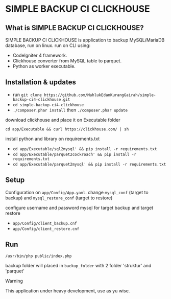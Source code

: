 # SIMPLE BACKUP CI CLICKHOUSE

## What is SIMPLE BACKUP CI CLICKHOUSE?
SIMPLE BACKUP CI CLICKHOUSE is application to backup MySQL/MariaDB database, run on linux.
run on CLI using:

- CodeIgniter 4 framework.
- Clickhouse converter from MySQL table to parquet.
- Python as worker executable.

## Installation & updates
- run `git clone https://github.com/MahlukEdanKurangGairah/simple-backup-ci4-clickhouse.git`
- `cd simple-backup-ci4-clickhouse`
- `./composer.phar install` then `./composer.phar update`

download clickhouse and place it on Executable folder

`cd app/Executable && curl https://clickhouse.com/ | sh`

install python and library on requirements.txt

- `cd app/Executable/sql2mysql' && pip install -r requirements.txt`
- `cd app/Executable/parquet2cockroach' && pip install -r requirements.txt`
- `cd app/Executable/parquet2mysql' && pip install -r requirements.txt`

## Setup
Configuration on `app/Config/App.yaml`. change `mysql_conf` (target to backup) and `mysql_restore_conf` (target to restore)

configure username and password mysql for target backup and target restore
- `app/Config/client_backup.cnf`
- `app/Config/client_restore.cnf`

## Run
`/usr/bin/php public/index.php`

backup folder will placed in `backup_folder` with 2 folder 'struktur' and 'parquet'

> [!WARNING]
> This application under heavy development, use as yu wise.
